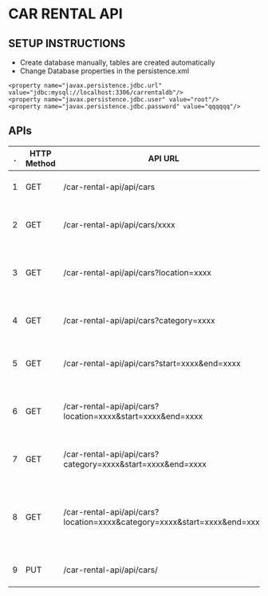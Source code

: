 # CAR RENTAL API

## SETUP INSTRUCTIONS


- Create database manually, tables are created automatically
- Change Database properties in the persistence.xml

```
<property name="javax.persistence.jdbc.url" value="jdbc:mysql://localhost:3306/carrentaldb"/>
<property name="javax.persistence.jdbc.user" value="root"/>
<property name="javax.persistence.jdbc.password" value="qqqqqq"/>
```


## APIs


. | HTTP Method | API URL | Description 
--- | --- | --- | ---
1 | GET | <host>/car-rental-api/api/cars | returns all cars also rented
2 | GET | <host>/car-rental-api/api/cars/xxxx  | returns a specific cars with regno=xxxx 
3 | GET | <host>/car-rental-api/api/cars?location=xxxx  |returns only cars vacant from specific location 
4 | GET | <host>/car-rental-api/api/cars?category=xxxx  |returns only cars vacant within that category 
5 | GET | <host>/car-rental-api/api/cars?start=xxxx&end=xxxx  |returns only cars vacant in this period 
6 | GET | <host>/car-rental-api/api/cars?location=xxxx&start=xxxx&end=xxxx  |returns only cars vacant from specific location
7 | GET | <host>/car-rental-api/api/cars?category=xxxx&start=xxxx&end=xxxx  |returns only cars vacant within that category
8 | GET | <host>/car-rental-api/api/cars?location=xxxx&category=xxxx&start=xxxx&end=xxxx  |returns only cars vacant within that category on a specific location 
9 | PUT | <host>/car-rental-api/api/cars/<regno> | Create the new reservation









